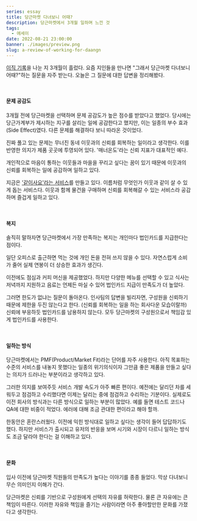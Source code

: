 ```yaml
---
series: essay
title: 당근마켓 다녀보니 어때?
description: 당근마켓에서 3개월 일하며 느낀 것
tags:
  - 에세이
date: 2022-08-21 23:00:00
banner: ./images/preview.png
slug: a-review-of-working-for-daangn
---
```


[이직 기록](/record-of-change-jobs-in-2022)을 나눈 지 3개월이 흘렀다. 요즘 지인들을 만나면 "그래서 당근마켓 다녀보니 어때?"하는 질문을 자주 받는다. 오늘은 그 질문에 대한 답변을 정리해봤다.

<br/>

#### 문제 공감도

3개월 전에 당근마켓을 선택하며 문제 공감도가 높은 점수를 받았다고 했었다. 당시에는 당근가계부가 제시하는 지구를 살리는 일에 공감한다고 했지만, 이는 일종의 부수 효과(Side Effect)였다. 다른 문제를 해결하다 보니 따라온 것이었다.

진짜 풀고 있는 문제는 무너진 동네 이웃과의 신뢰를 회복하는 일이라고 생각한다. 이를 반영한 의지가 제품 곳곳에 투영되어 있다. '매너온도'라는 신뢰 지표가 대표적인 예다.

개인적으로 마음이 통하는 이웃들과 마을을 꾸리고 싶다는 꿈이 있기 때문에 이웃과의 신뢰를 회복하는 일에 공감하며 일하고 있다.

지금은 ['같이사요'라는 서비스](https://zdnet.co.kr/view/?no=20220719112154)를 만들고 있다. 이름처럼 무엇인가 이웃과 같이 살 수 있게 돕는 서비스다. 이웃과 함께 물건을 구매하며 신뢰를 회복해갈 수 있는 서비스라 공감하며 즐겁게 일하고 있다.

<br/>

#### 복지

솔직히 말하자면 당근마켓에서 가장 만족하는 복지는 개인마다 법인카드를 지급한다는 점이다.

일단 오피스로 출근하면 먹는 것에 개인 돈을 전혀 쓰지 않을 수 있다. 자연스럽게 소비가 줄어 실제 연봉이 더 상승한 효과가 생긴다.

이전에도 점심과 커피 머신을 제공했었다. 하지만 다양한 메뉴를 선택할 수 있고 식사는 저녁까지 지원하고 음료는 언제든 마실 수 있어 법인카드 지급이 만족도가 더 높았다.

그러면 한도가 없냐는 질문이 돌아온다. 인사팀의 답변을 빌리자면, 구성원을 신뢰하기 때문에 제한을 두진 않는다고 한다. (신뢰를 회복하는 일을 하는 회사다운 모습이랄까) 신뢰에 부응하듯 법인카드를 남용하지 않는다. 모두 당근마켓의 구성원으로서 책임감 있게 법인카드를 사용한다.

<br/>

#### 일하는 방식

당근마켓에서는 PMF(Product/Market Fit)라는 단어를 자주 사용한다. 아직 목표하는 수준의 서비스를 내놓지 못했다는 일종의 위기의식이자 그만큼 좋은 제품을 만들고 싶다는 의지가 드러나는 부분이라고 생각하고 있다.

그러한 의지를 보여주듯 서비스 개발 속도가 아주 빠른 편이다. 예전에는 달리던 차를 세워두고 점검하고 수리했다면 이제는 달리는 중에 점검하고 수리하는 기분이다. 실제로도 이전 회사의 방식과는 다른 방식으로 일하는 부분이 많았다. 예를 들면 테스트 코드나 QA에 대한 비중이 적었다. 에러에 대해 조금 관대한 편이라고 해야 할까.

한동안은 혼란스러웠다. 이전에 익힌 방식대로 일하고 싶다는 생각이 들어 답답하기도 했다. 하지만 서비스가 출시되고 유저의 반응을 보며 시기와 시장이 다르니 일하는 방식도 조금 달라야 한다는 걸 이해하고 있다.

<br/>

#### 문화

입사 이전에 당근마켓 직원들의 만족도가 높다는 이야기를 종종 들었다. 막상 다녀보니 무슨 의미인지 이해가 간다.

당근마켓은 신뢰를 기반으로 구성원에게 선택의 자유를 허락한다. 물론 큰 자유에는 큰 책임이 따른다. 이러한 자유와 책임을 즐기는 사람이라면 아주 좋아할만한 문화를 가졌다고 생각한다.
